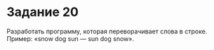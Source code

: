 # Задание 20

Разработать программу, которая переворачивает слова в строке. 
Пример: «snow dog sun — sun dog snow».

